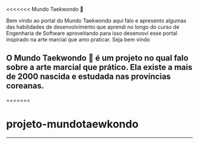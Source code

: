 <<<<<<< Mundo Taekwondo 🥋 

Bem vindo ao portal do Mundo Taekwondo 
aqui falo e apresento algumas das habilidades de desenvolvimento que aprendi no longo do curso de Engenharia de Software aproveitando para isso desenvovi esse portal inspirado na arte marcial que amo praticar. Seja bem vindo 

## O Mundo Taekwondo 🥋 é um projeto no qual falo sobre a arte marcial que prático. Ela existe a mais de 2000 nascida e estudada nas províncias coreanas.
=======
# projeto-mundotaewkondo
________________________________________________